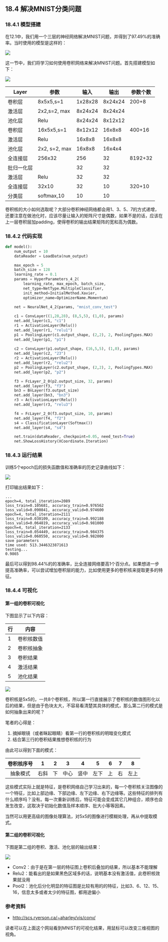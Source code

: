 <!--Copyright © Microsoft Corporation. All rights reserved.
  适用于[License](https://github.com/Microsoft/ai-edu/blob/master/LICENSE.md)版权许可-->

## 18.4 解决MNIST分类问题

### 18.4.1 模型搭建

在12.1中，我们用一个三层的神经网络解决MNIST问题，并得到了97.49%的准确率。当时使用的模型是这样的：

<img src="../Images/12/nn3.png" ch="500" />

这一节中，我们将学习如何使用卷积网络来解决MNIST问题。首先搭建模型如下：

<img src="../Images/18/mnist_net.png" />

|Layer|参数|输入|输出|参数个数|
|---|---|---|---|---|
|卷积层|8x5x5,s=1|1x28x28|8x24x24|200+8|
|激活层|2x2,s=2, max|8x24x24|8x24x24||
|池化层|Relu|8x24x24|8x12x12||
|卷积层|16x5x5,s=1|8x12x12|16x8x8|400+16|
|激活层|Relu|16x8x8|16x8x8||
|池化层|2x2, s=2, max|16x8x8|16x4x4||
|全连接层|256x32|256|32|8192+32|
|批归一化层||32|32||
|激活层|Relu|32|32||
|全连接层|32x10|32|10|320+10|
|分类层|softmax,10|10|10|

卷积核的大小如何选取呢？大部分卷积神经网络都会用1、3、5、7的方式递增，还要注意在做池化时，应该尽量让输入的矩阵尺寸是偶数，如果不是的话，应该在上一层卷积层加padding，使得卷积的输出结果矩阵的宽和高为偶数。

### 18.4.2 代码实现

```Python
def model():
    num_output = 10
    dataReader = LoadData(num_output)

    max_epoch = 5
    batch_size = 128
    learning_rate = 0.1
    params = HyperParameters_4_2(
        learning_rate, max_epoch, batch_size,
        net_type=NetType.MultipleClassifier,
        init_method=InitialMethod.Xavier,
        optimizer_name=OptimizerName.Momentum)

    net = NeuralNet_4_2(params, "mnist_conv_test")
    
    c1 = ConvLayer((1,28,28), (8,5,5), (1,0), params)
    net.add_layer(c1, "c1")
    r1 = ActivationLayer(Relu())
    net.add_layer(r1, "relu1")
    p1 = PoolingLayer(c1.output_shape, (2,2), 2, PoolingTypes.MAX)
    net.add_layer(p1, "p1") 
  
    c2 = ConvLayer(p1.output_shape, (16,5,5), (1,0), params)
    net.add_layer(c2, "23")
    r2 = ActivationLayer(Relu())
    net.add_layer(r2, "relu2")
    p2 = PoolingLayer(c2.output_shape, (2,2), 2, PoolingTypes.MAX)
    net.add_layer(p2, "p2")  

    f3 = FcLayer_2_0(p2.output_size, 32, params)
    net.add_layer(f3, "f3")
    bn3 = BnLayer(f3.output_size)
    net.add_layer(bn3, "bn3")
    r3 = ActivationLayer(Relu())
    net.add_layer(r3, "relu3")

    f4 = FcLayer_2_0(f3.output_size, 10, params)
    net.add_layer(f4, "f2")
    s4 = ClassificationLayer(Softmax())
    net.add_layer(s4, "s4")

    net.train(dataReader, checkpoint=0.05, need_test=True)
    net.ShowLossHistory(XCoordinate.Iteration)
```

### 18.4.3 运行结果

训练5个epoch后的损失函数值和准确率的历史记录曲线如下：

<img src="../Images/18/mnist_loss.png" />

打印输出结果如下：

```
...
epoch=4, total_iteration=2089
loss_train=0.105681, accuracy_train=0.976562
loss_valid=0.090841, accuracy_valid=0.974600
epoch=4, total_iteration=2111
loss_train=0.030109, accuracy_train=0.992188
loss_valid=0.064819, accuracy_valid=0.981000
epoch=4, total_iteration=2133
loss_train=0.054449, accuracy_train=0.984375
loss_valid=0.060550, accuracy_valid=0.982000
save parameters
time used: 513.3446323871613
testing...
0.9865
```

最后可以得到98.44%的的准确率，比全连接网络要高1个百分点。如果想进一步提高准确率，可以尝试增加卷积层的能力，比如使用更多的卷积核来提取更多的特征。

### 18.4.4 可视化

#### 第一组的卷积可视化

下图显示了以下内容：

|行|内容|
|--|--|
|1|卷积核数值|
|2|卷积核抽象|
|3|卷积结果|
|4|激活结果|
|5|池化结果|

<img src="../Images/18/mnist_layer_123_filter.png" ch="500" />

卷积核是5x5的，一共8个卷积核，所以第一行直接展示了卷积核的数值图形化以后的结果，但是由于色块太大，不容易看清楚其具体的模式，那么第二行的模式是如何抽象出来的呢？

笔者的心得是：
1. 摘掉眼镜（或者眯起眼睛）看第一行的卷积核的明暗变化模式
2. 结合第三行的卷积结果推想卷积核的行为

由此可以得到下面的模式：

|卷积核序号|1|2|3|4|5|6|7|8|
|:--:|:--:|:--:|:--:|:--:|:--:|:--:|:--:|:--:|
|抽象模式|右斜|下|中心|竖中|左下|上|右|左上|

这些模式实际上就是特征，是卷积网络自己学习出来的，每一个卷积核关注图像的一个特征，比如上部边缘、下部边缘、左下边缘、右下边缘等。这些特征的排列有什么顺序吗？没有。每一次重新训练后，特征可能会变成其它几种组合，顺序也会发生改变，这取决于初始化数值及样本顺序、批大小等等因素。

当然可以用更高级的图像处理算法，对5x5的图像进行模糊处理，再从中提取模式。

#### 第二组的卷积可视化

下图是第二组的卷积、激活、池化层的输出结果：

<img src="../Images/18/mnist_layer_456.png" ch="500" />

- Conv2：由于是在第一层的特征图上卷积后叠加的结果，所以基本不能理解
- Relu2：能看出的是如果黑色区域多的话，说明基本没有激活值，此卷积核效果就没用
- Pool2：池化后分化明显的特征图是比较有用的的特征，比如3、6、12、15、16，信息太多或者太少的特征图，都用途偏小

### 参考资料

- http://scs.ryerson.ca/~aharley/vis/conv/

读者可以在上面这个网站看到MNIST的可视化结果，用鼠标可以改变三维视图的视角。
